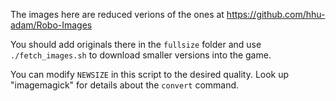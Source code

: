 The images here are reduced verions of the ones at https://github.com/hhu-adam/Robo-Images

You should add originals there in the `fullsize` folder and use `./fetch_images.sh` to download smaller versions into the game.

You can modify `NEWSIZE` in this script to the desired quality. Look up "imagemagick" for details about the `convert` command. 
